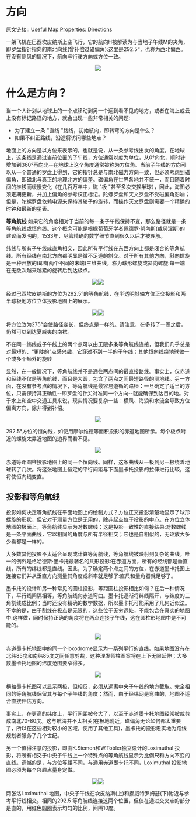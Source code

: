 # 方向
原文链接:: [Useful Map Properties: Directions](https://web.archive.org/web/20180322002759/http://www.progonos.com/furuti/MapProj/Normal/CartProp/Rhumb/rhumb.html)

一架飞机在巴西坎皮纳斯上空飞行，它的航向H被解读为与当地子午线M的夹角，即罗盘指针指向的南北向线(曾补偿过磁偏角):这里是292.5°，也称为西北偏西。在没有侧风的情况下，航向与行驶方向或方位一致。
<div align="center"><img src="./asserts/image_1623383529455_0.png"/></div>

# 什么是方向？
当一个人计划从地球上的一个点移动到另一个远到看不见的地方，或者在海上或云上没有标记路径的地方，就会出现一些非常相关的问题:
* 为了建立一条 "直线 "路线，初始航向，即转弯的方向是什么？
* 如果不纠正路线，沿途将访问哪些地点？

地面上的方向是以方位来表示的，也就是说，从一条参考线出发的角度。在地球上，这条线是通过当前位置的子午线，方位通常以度为单位，从0°向北，顺时针增加到360°再向北--在地球上这个角度通常被称为方位角。当前子午线的方向可以从一个普通的罗盘上得到，它的指针总是与南北磁力方向一致，但必须考虑到磁偏角，即磁北与真正的地理北方的偏差。磁偏角在世界各地并不统一，而且随着时间的推移而缓慢变化（在几百万年中，磁 "极 "甚至多次交换半球），因此，海图必须定期更新，并加上偏角的参考校正标记。陀螺罗盘和天文罗盘不受磁偏角影响；但是，陀螺罗盘依赖电源来保持其轮子的旋转，而操作天文罗盘则需要一个精确的时钟和最新的星表。

**等角航线**
如果它的角度相对于当前的每一条子午线保持不变，那么路径就是一条等角航线或恒向线。这个概念可能是根据葡萄牙学者佩德罗·努內斯(或努涅斯)的建议而发明的。1533年，尽管精确的数学细节直到很久以后才被理解。

纬线与所有子午线成直角相交，因此所有平行线在东西方向上都是闭合的等角航线。所有经线在南北方向都明显是微不足道的斜交。对于所有其他方向，斜向螺旋是一种开放的(即有两个不同的末端)三维曲线，称为球形螺旋或斜向螺旋:每一端在无数次越来越紧的旋转后到达极点。

<div align="center"><img src="./asserts/image_1623387455262_0.png"/><img src="./asserts/image_1623387461101_0.png"/></div> 

经过巴西坎皮纳斯的方位为292.5°的等角航线，在半透明斜轴方位正交投影和两半球极地方位立体投影地图上的展示。
<div align="center"><img src="./asserts/image_1623387624958_0.png"/><img src="./asserts/image_1623387633790_0.png"/></div> 

将方位改为275°会使路径变长，但终点是一样的。请注意，在多转了一圈之后，仍然可以到达夏威夷的南裙。

不在同一纬线或子午线上的两个点可以由无限多条等角航线连接，但我们几乎总是对最短的、“更陡的”点感兴趣，它穿过不到一半的子午线；其他恒向线绕地球做一个或多个额外的旋转

显然，在一般情况下，等角航线并不是通往两点间的最直接路线。事实上，仅赤道和经线不仅是等角航线，而且是大圆，包含了两点之间最短路径的测地线。另一方面，在没有参考点的情况下，等角航线是最容易遵循的路径：一旦确定了适当的方位，只需保持其正确性--即罗盘的针尖对准同一个方向--就能确保到达目的地。对于水上和空中交通工具来说，现实情况要复杂一些：横风、海浪和水流会导致方位偏离方向，除非得到补偿。

<div align="center"><img src="./asserts/image_1623387774803_0.png"/></div> 

292.5°方位的恒向线，如使用摩尔维德等面积投影的赤道地图所示。每个极点附近的螺旋太靠近地图的边界而看不见。
<div align="center"><img src="./asserts/image_1623387807271_0.png"/></div> 

赤道等距圆柱投影地图上的同一个恒向线。同样，这条曲线从一极到另一极绕着地球转了几次。将这张地图上恒定的平行间距与下面墨卡托投影的拉伸进行比较，这将使恒向线变直。

## 投影和等角航线

投影如何决定等角航线在平面地图上的绘制方式？方位正交投影清楚地显示了球形螺旋的形状，但它对于测量方位是无用的，除非起点位于投影的中心。在方位立体地图的极面上，等角航线显示为对数螺线；这是投影一致性的直接结果:对数螺线是一条平面曲线，它以相同的角度与所有半径相交；它也是自相似的，无论放大多少看都是一样的。

大多数其他投影不太适合呈现或计算等角航线，等角航线被映射到复杂的曲线。唯一的例外是格哈德斯·墨卡托最著名的共形投影:在赤道方面，所有的经线都是垂直线，所有的纬线都是直线。因此，为了确定两个点之间的方位，在赤道墨卡托图上连接它们并从垂直方向测量其角度或斜率就足够了:直尺和量角器就足够了。

墨卡托的设计和另一种常见的圆柱投影，等距圆柱投影相比如何？在后一种情况下，平行线间隔相等，等角航线向赤道弯曲。墨卡托逐渐将纬线隔开，与纬度的三角割线成比例；当时还没有精确的数学数据，所以墨卡托可能采用了几何近似法。不幸的是，由于割线在极点是无限的，这些位于无穷远处，不能包含在真实的地图中:这样做，同时保持正确的角度将在两点连接子午线，这在圆柱形地图中是不可能的。

<div align="center"><img src="./asserts/image_1623388286151_0.png"/></div> 

赤道墨卡托地图中的同一个loxodrome显示为一系列平行的直线。如果地图没有在北纬85度和南纬85度之间任意剪裁，这种理发师柱图案将在上下无限延伸；大多数墨卡托地图的纬度范围要窄得多。

<div align="center"><img src="./asserts/image_1623388407282_0.png"/></div> 

横轴墨卡托图可以显示两极，但相反，必须从远离中央子午线的地方截取。完全相同的等角航线保留其与每个子午线的角度；然而，由于经纬网是弯曲的，地图不适合直接评估方向。

事实上，在更高的纬度上，平行间距被夸大了，以至于赤道墨卡托地图经常被裁剪成南北70-80度。这与航海并不太相关(在极地附近，磁偏角无论如何都太重要了，所以在这些相对较小的区域，使用了其他工具)，墨卡托的投影忠实地为路线规划者服务了几个世纪。

另一个值得注意的投影，即由K.Siemon和W.Tobler独立设计的Loximuthal 投影，将所有相交于中央子午线上一个特殊点的等角航线显示为比例尺和方向不变的直线。遗憾的是，与方位等距不同，与通用赤道墨卡托不同，Loximuthal 投影地图必须为每个兴趣点量身定做。

<div align="center"><img src="./asserts/image_1623388444876_0.png"/><img src="./asserts/image_1623388451358_0.png"/></div> 

两张洛Loximuthal 地图，中央子午线在坎皮纳斯(上)和挪威特罗姆瑟(下)附近与参考平行线相交。相同的292.5 等角航线连接这两个位置，但仅在通过交叉点的部分是直的，用红色圆圈表示均匀的比例，间隔10度。